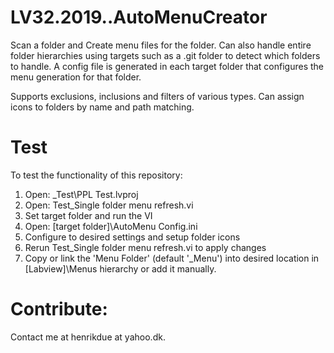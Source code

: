 # LV32.2019..AutoMenuCreator
Scan a folder and Create menu files for the folder. Can also handle entire folder hierarchies using targets such as a .git folder to detect which folders to handle.
A config file is generated in each target folder that configures the menu generation for that folder.

Supports exclusions, inclusions and filters of various types.
Can assign icons to folders by name and path matching.

# Test
To test the functionality of this repository:
1) Open: _Test\PPL Test.lvproj
2) Open: Test_Single folder menu refresh.vi
3) Set target folder and run the VI
4) Open: [target folder]\AutoMenu Config.ini
5) Configure to desired settings and setup folder icons
6) Rerun Test_Single folder menu refresh.vi to apply changes
7) Copy or link the 'Menu Folder' (default '_Menu') into desired location in [Labview]\Menus hierarchy or add it manually.

# Contribute:
Contact me at henrikdue at yahoo.dk.